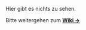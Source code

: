 Hier gibt es nichts zu sehen.

Bitte weitergehen zum **[Wiki ->](https://github.com/nerdshop/asinello/wiki)**
